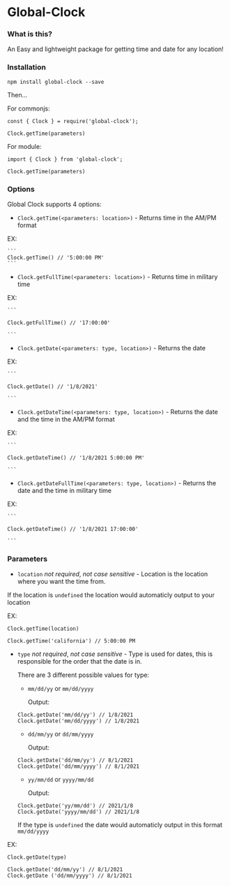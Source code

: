 # Global-Clock

### **What is this?**

An Easy and lightweight package for getting time and date for any location!

### **Installation**

`npm install global-clock --save`

Then...

For commonjs:

```
const { Clock } = require('global-clock');

Clock.getTime(parameters)
```

For module:

```
import { Clock } from 'global-clock';

Clock.getTime(parameters)
```

### **Options**

Global Clock supports 4 options:

-   `Clock.getTime(<parameters: location>)` - Returns time in the AM/PM format

EX:

    ```
    Clock.getTime() // '5:00:00 PM'
    ```

-   `Clock.getFullTime(<parameters: location>)` - Returns time in military time

EX:

    ```

    Clock.getFullTime() // '17:00:00'

    ```

-   `Clock.getDate(<parameters: type, location>)` - Returns the date

EX:

    ```

    Clock.getDate() // '1/8/2021'

    ```

-   `Clock.getDateTime(<parameters: type, location>)` - Returns the date and the time in the AM/PM format

EX:

    ```

    Clock.getDateTime() // '1/8/2021 5:00:00 PM'

    ```

-   `Clock.getDateFullTime(<parameters: type, location>)` - Returns the date and the time in military time

EX:

    ```

    Clock.getDateTime() // '1/8/2021 17:00:00'

    ```

### **Parameters**

-   `location` _not required_, _not case sensitive_ - Location is the location where you want the time from.

If the location is `undefined` the location would automaticly output to your location

EX:

```
Clock.getTime(location)

Clock.getTime('california') // 5:00:00 PM
```

-   `type` _not required_, _not case sensitive_ - Type is used for dates, this is responsible for the order that the date is in.

    There are 3 different possible values for type:

    -   `mm/dd/yy` or `mm/dd/yyyy`

        Output:

    ```
    Clock.getDate('mm/dd/yy') // 1/8/2021
    Clock.getDate('mm/dd/yyyy') // 1/8/2021
    ```

    -   `dd/mm/yy` or `dd/mm/yyyy`

        Output:

    ```
    Clock.getDate('dd/mm/yy') // 8/1/2021
    Clock.getDate('dd/mm/yyyy') // 8/1/2021
    ```

    -   `yy/mm/dd` or `yyyy/mm/dd`

        Output:

    ```
    Clock.getDate('yy/mm/dd') // 2021/1/8
    Clock.getDate('yyyy/mm/dd') // 2021/1/8
    ```

    If the type is `undefined` the date would automaticly output in this format `mm/dd/yyyy`

EX:

```
Clock.getDate(type)

Clock.getDate('dd/mm/yy') // 8/1/2021
Clock.getDate ('dd/mm/yyyy') // 8/1/2021
```
